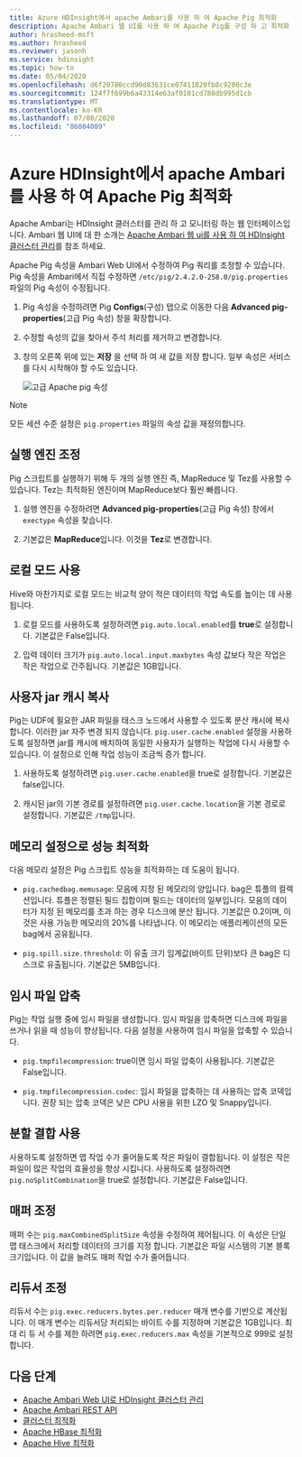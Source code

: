 ```yaml
---
title: Azure HDInsight에서 apache Ambari를 사용 하 여 Apache Pig 최적화
description: Apache Ambari 웹 UI를 사용 하 여 Apache Pig를 구성 하 고 최적화 합니다.
author: hrasheed-msft
ms.author: hrasheed
ms.reviewer: jasonh
ms.service: hdinsight
ms.topic: how-to
ms.date: 05/04/2020
ms.openlocfilehash: d6f20780ccd90d83631ce07411820fb8c9280c3e
ms.sourcegitcommit: 124f7f699b6a43314e63af0101cd788db995d1cb
ms.translationtype: MT
ms.contentlocale: ko-KR
ms.lasthandoff: 07/08/2020
ms.locfileid: "86084089"
---
```

# <a name="optimize-apache-pig-with-apache-ambari-in-azure-hdinsight"></a>Azure HDInsight에서 apache Ambari를 사용 하 여 Apache Pig 최적화

Apache Ambari는 HDInsight 클러스터를 관리 하 고 모니터링 하는 웹 인터페이스입니다. Ambari 웹 UI에 대 한 소개는 [Apache Ambari 웹 ui를 사용 하 여 HDInsight 클러스터 관리](hdinsight-hadoop-manage-ambari.md)를 참조 하세요.

Apache Pig 속성을 Ambari Web UI에서 수정하여 Pig 쿼리를 조정할 수 있습니다. Pig 속성을 Ambari에서 직접 수정하면 `/etc/pig/2.4.2.0-258.0/pig.properties` 파일의 Pig 속성이 수정됩니다.

1. Pig 속성을 수정하려면 Pig **Configs**(구성) 탭으로 이동한 다음 **Advanced pig-properties**(고급 Pig 속성) 창을 확장합니다.

1. 수정할 속성의 값을 찾아서 주석 처리를 제거하고 변경합니다.

1. 창의 오른쪽 위에 있는 **저장** 을 선택 하 여 새 값을 저장 합니다. 일부 속성은 서비스를 다시 시작해야 할 수도 있습니다.

    ![고급 Apache pig 속성](./media/optimize-pig-ambari/advanced-pig-properties.png)

> [!NOTE]  
> 모든 세션 수준 설정은 `pig.properties` 파일의 속성 값을 재정의합니다.

## <a name="tune-execution-engine"></a>실행 엔진 조정

Pig 스크립트를 실행하기 위해 두 개의 실행 엔진 즉, MapReduce 및 Tez를 사용할 수 있습니다. Tez는 최적화된 엔진이며 MapReduce보다 훨씬 빠릅니다.

1. 실행 엔진을 수정하려면 **Advanced pig-properties**(고급 Pig 속성) 창에서 `exectype` 속성을 찾습니다.

1. 기본값은 **MapReduce**입니다. 이것을 **Tez**로 변경합니다.

## <a name="enable-local-mode"></a>로컬 모드 사용

Hive와 마찬가지로 로컬 모드는 비교적 양이 적은 데이터의 작업 속도를 높이는 데 사용됩니다.

1. 로컬 모드를 사용하도록 설정하려면 `pig.auto.local.enabled`를 **true**로 설정합니다. 기본값은 False입니다.

1. 입력 데이터 크기가 `pig.auto.local.input.maxbytes` 속성 값보다 작은 작업은 작은 작업으로 간주됩니다. 기본값은 1GB입니다.

## <a name="copy-user-jar-cache"></a>사용자 jar 캐시 복사

Pig는 UDF에 필요한 JAR 파일을 태스크 노드에서 사용할 수 있도록 분산 캐시에 복사합니다. 이러한 jar 자주 변경 되지 않습니다. `pig.user.cache.enabled` 설정을 사용하도록 설정하면 jar를 캐시에 배치하여 동일한 사용자가 실행하는 작업에 다시 사용할 수 있습니다. 이 설정으로 인해 작업 성능이 조금씩 증가 합니다.

1. 사용하도록 설정하려면 `pig.user.cache.enabled`을 true로 설정합니다. 기본값은 false입니다.

1. 캐시된 jar의 기본 경로를 설정하려면 `pig.user.cache.location`을 기본 경로로 설정합니다. 기본값은 `/tmp`입니다.

## <a name="optimize-performance-with-memory-settings"></a>메모리 설정으로 성능 최적화

다음 메모리 설정은 Pig 스크립트 성능을 최적화하는 데 도움이 됩니다.

* `pig.cachedbag.memusage`: 모음에 지정 된 메모리의 양입니다. bag은 튜플의 컬렉션입니다. 튜플은 정렬된 필드 집합이며 필드는 데이터의 일부입니다. 모음의 데이터가 지정 된 메모리를 초과 하는 경우 디스크에 분산 됩니다. 기본값은 0.2이며, 이것은 사용 가능한 메모리의 20%를 나타냅니다. 이 메모리는 애플리케이션의 모든 bag에서 공유됩니다.

* `pig.spill.size.threshold`: 이 유출 크기 임계값(바이트 단위)보다 큰 bag은 디스크로 유출됩니다. 기본값은 5MB입니다.

## <a name="compress-temporary-files"></a>임시 파일 압축

Pig는 작업 실행 중에 임시 파일을 생성합니다. 임시 파일을 압축하면 디스크에 파일을 쓰거나 읽을 때 성능이 향상됩니다. 다음 설정을 사용하여 임시 파일을 압축할 수 있습니다.

* `pig.tmpfilecompression`: true이면 임시 파일 압축이 사용됩니다. 기본값은 False입니다.

* `pig.tmpfilecompression.codec`: 임시 파일을 압축하는 데 사용하는 압축 코덱입니다. 권장 되는 압축 코덱은 낮은 CPU 사용을 위한 LZO 및 Snappy입니다.

## <a name="enable-split-combining"></a>분할 결합 사용

사용하도록 설정하면 맵 작업 수가 줄어들도록 작은 파일이 결합됩니다. 이 설정은 작은 파일이 많은 작업의 효율성을 향상 시킵니다. 사용하도록 설정하려면 `pig.noSplitCombination`을 true로 설정합니다. 기본값은 False입니다.

## <a name="tune-mappers"></a>매퍼 조정

매퍼 수는 `pig.maxCombinedSplitSize` 속성을 수정하여 제어됩니다. 이 속성은 단일 맵 태스크에서 처리할 데이터의 크기를 지정 합니다. 기본값은 파일 시스템의 기본 블록 크기입니다. 이 값을 늘려도 매퍼 작업 수가 줄어듭니다.

## <a name="tune-reducers"></a>리듀서 조정

리듀서 수는 `pig.exec.reducers.bytes.per.reducer` 매개 변수를 기반으로 계산됩니다. 이 매개 변수는 리듀서당 처리되는 바이트 수를 지정하며 기본값은 1GB입니다. 최대 리 듀 서 수를 제한 하려면 `pig.exec.reducers.max` 속성을 기본적으로 999로 설정 합니다.

## <a name="next-steps"></a>다음 단계

* [Apache Ambari Web UI로 HDInsight 클러스터 관리](hdinsight-hadoop-manage-ambari.md)
* [Apache Ambari REST API](hdinsight-hadoop-manage-ambari-rest-api.md)
* [클러스터 최적화](./hdinsight-changing-configs-via-ambari.md)
* [Apache HBase 최적화](./optimize-hbase-ambari.md)
* [Apache Hive 최적화](./optimize-hive-ambari.md)
